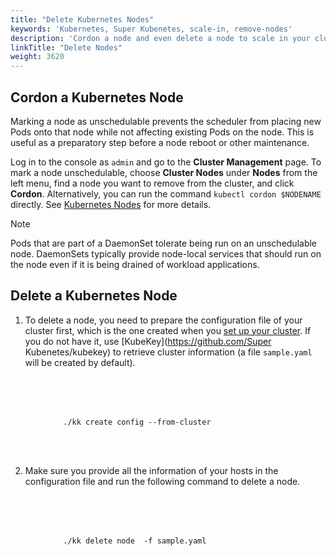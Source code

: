 ```yaml
---
title: "Delete Kubernetes Nodes"
keywords: 'Kubernetes, Super Kubenetes, scale-in, remove-nodes'
description: 'Cordon a node and even delete a node to scale in your cluster.'
linkTitle: "Delete Nodes"
weight: 3620
---
```


## Cordon a Kubernetes Node

Marking a node as unschedulable prevents the scheduler from placing new Pods onto that node while not affecting existing Pods on the node. This is useful as a preparatory step before a node reboot or other maintenance.

Log in to the console as `admin` and go to the **Cluster Management** page. To mark a node unschedulable, choose **Cluster Nodes** under **Nodes** from the left menu, find a node you want to remove from the cluster, and click **Cordon**. Alternatively, you can run the command `kubectl cordon $NODENAME` directly. See [Kubernetes Nodes](https://kubernetes.io/docs/concepts/architecture/nodes/) for more details.

<div className="notices note">
  <p>Note</p>
  <div>
    Pods that are part of a DaemonSet tolerate being run on an unschedulable node. DaemonSets typically provide node-local services that should run on the node even if it is being drained of workload applications.
  </div>
</div>

## Delete a Kubernetes Node

1. To delete a node, you need to prepare the configuration file of your cluster first, which is the one created when you [set up your cluster](../../introduction/multioverview/#1-create-an-example-configuration-file). If you do not have it, use [KubeKey](https://github.com/Super Kubenetes/kubekey) to retrieve cluster information (a file `sample.yaml` will be created by default).

  <article className="highlight">
    <pre>
        <div className="copy-code-button" title="Copy Code"></div>
        <div className="code-over-div">
          <code>./kk create config --from-cluster</code>
        </div>
    </pre>
  </article>

2. Make sure you provide all the information of your hosts in the configuration file and run the following command to delete a node.

  <article className="highlight">
    <pre>
        <div className="copy-code-button" title="Copy Code"></div>
        <div className="code-over-div">
          <code>./kk delete node <nodeName> -f sample.yaml</code>
        </div>
    </pre>
  </article>
